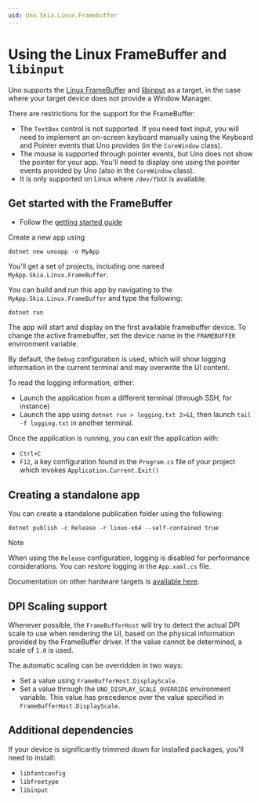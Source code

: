```yaml
---
uid: Uno.Skia.Linux.Framebuffer
---
```


# Using the Linux FrameBuffer and `libinput`

Uno supports the [Linux FrameBuffer](https://www.kernel.org/doc/html/latest/fb/framebuffer.html) and [libinput](https://github.com/wayland-project/libinput) as a target, in the case where your target device does not provide a Window Manager.

There are restrictions for the support for the FrameBuffer:

- The `TextBox` control is not supported. If you need text input, you will need to implement an on-screen keyboard manually using the Keyboard and Pointer events that Uno provides (in the `CoreWindow` class).
- The mouse is supported through pointer events, but Uno does not show the pointer for your app. You'll need to display one using the pointer events provided by Uno (also in the `CoreWindow` class).
- It is only supported on Linux where `/dev/fbXX` is available.

## Get started with the FrameBuffer

- Follow the [getting started guide](xref:Uno.GetStarted.vscode)

Create a new app using

```dotnetcli
dotnet new unoapp -o MyApp
```

You'll get a set of projects, including one named `MyApp.Skia.Linux.FrameBuffer`.

You can build and run this app by navigating to the `MyApp.Skia.Linux.FrameBuffer` and type the following:

```dotnetcli
dotnet run
```

The app will start and display on the first available framebuffer device. To change the active framebuffer, set the device name in the `FRAMEBUFFER` environment variable.

By default, the `Debug` configuration is used, which will show logging information in the current terminal and may overwrite the UI content.

To read the logging information, either:

- Launch the application from a different terminal (through SSH, for instance)
- Launch the app using `dotnet run > logging.txt 2>&1`, then launch `tail -f logging.txt` in another terminal.

Once the application is running, you can exit the application with:

- `Ctrl+C`
- `F12`, a key configuration found in the `Program.cs` file of your project which invokes `Application.Current.Exit()`

## Creating a standalone app

You can create a standalone publication folder using the following:

```dotnetcli
dotnet publish -c Release -r linux-x64 --self-contained true
```

> [!NOTE]
> When using the `Release` configuration, logging is disabled for performance considerations. You can restore logging in the `App.xaml.cs` file.

Documentation on other hardware targets is [available here](https://github.com/dotnet/core/blob/main/release-notes/7.0/supported-os.md).

## DPI Scaling support

Whenever possible, the `FrameBufferHost` will try to detect the actual DPI scale to use when rendering the UI, based on the physical information provided by the FrameBuffer driver. If the value cannot be determined, a scale of `1.0` is used.

The automatic scaling can be overridden in two ways:

- Set a value using `FrameBufferHost.DisplayScale`.
- Set a value through the `UNO_DISPLAY_SCALE_OVERRIDE` environment variable. This value has precedence over the value specified in `FrameBufferHost.DisplayScale`.

## Additional dependencies

If your device is significantly trimmed down for installed packages, you'll need to install:

- `libfontconfig`
- `libfreetype`
- `libinput`
